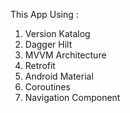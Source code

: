This App Using :
1. Version Katalog
2. Dagger Hilt
3. MVVM Architecture
4. Retrofit
5. Android Material
6. Coroutines
7. Navigation Component
